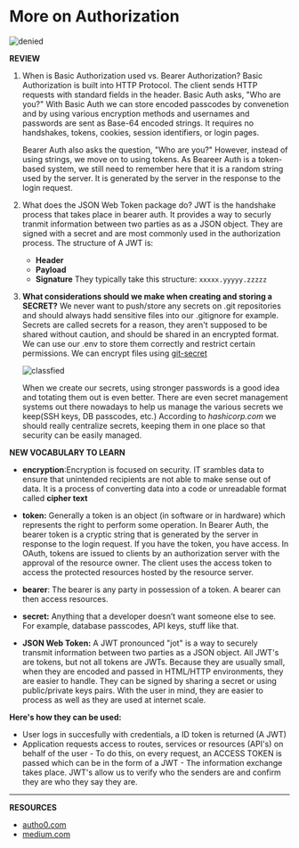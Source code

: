 # More on Authorization

![denied](https://media.giphy.com/media/3o6MbdPcxvF7Hb5G3S/giphy.gif)

**REVIEW**

1. When is Basic Authorization used vs. Bearer Authorization?
   Basic Authorization is built into HTTP Protocol. The client sends HTTP requests with standard fields in the header. Basic Auth asks, "Who are you?"
   With Basic Auth we can store encoded passcodes by convenetion and by using various encryption methods and usernames and passwords are sent as Base-64 encoded strings. It requires no handshakes, tokens, cookies, session identifiers, or login pages. 

   Bearer Auth also asks the question, "Who are you?" However, instead of using strings, we move on to using tokens. As Beareer Auth is a token-based system, we still need to remember here that it is a random string used by the server. It is generated by the server in the response to the login request. 

2. What does the JSON Web Token package do?
  JWT is the handshake process that takes place in bearer auth. It provides a way to securly tranmit information between two parties as as a JSON object. They are signed with a secret and are most commonly used in the authorization process. The structure of A JWT is:

      - **Header**
      - **Payload**
      - **Signature**
  They typically take this structure: `xxxxx.yyyyy.zzzzz`

3. **What considerations should we make when creating and storing a SECRET?**
   We never want to push/store any secrets on .git repositories and should always hadd sensitive files into our .gitignore for example. Secrets are called secrets for a reason, they aren't supposed to be shared without caution, and should be shared in an encrypted format. We can use our .env to store them correctly and restrict certain permissions. We can encrypt files using [git-secret](https://git-secret.io/)

   ![classfied](https://media.giphy.com/media/aWxbEGCqkiZFK/giphy.gif)

   When we create our secrets, using stronger passwords is a good idea and totating them out is even better. There are even secret management systems out there nowadays to help us manage the various secrets we keep(SSH keys, DB passcodes, etc.) According to *hashicorp.com* we should really centralize secrets, keeping them in one place so that security can be easily managed. 

**NEW VOCABULARY TO LEARN**

- **encryption**:Encryption is focused on security. IT srambles data to ensure that unintended recipients are not able to make sense out of data. It is a process of converting data into a code or unreadable format called **cipher text**
- **token:** Generally a token is an object (in software or in hardware) which represents the right to perform some operation. In Bearer Auth, the bearer token is a cryptic string that is generated by the server in response to the login request. If you have the token, you have access. In OAuth, tokens are issued to clients by an authorization server with the
approval of the resource owner. The client uses the access token to access the protected resources hosted by the resource server.

- **bearer**: The bearer is any party in possession of a token. A bearer can then access resources.
- **secret:** Anything that a developer doesn’t want someone else to see. For example, database passcodes, API keys, stuff like that.
- **JSON Web Token:** A JWT pronounced "jot" is a way to securely transmit information between two parties as a JSON object. All JWT's are tokens, but not all tokens are JWTs.
Because they are usually small, when they are encoded and passed in HTML/HTTP environments, they are easier to handle. They can be signed by sharing a secret or using public/private keys pairs. With the user in mind, they are easier to process as well as they are used at internet scale. 

**Here's how they can be used:**

- User logs in succesfully with credentials, a ID token is returned (A JWT)
- Application requests access to routes, services or resources (API's) on behalf of the user
      - To do this, on every request, an ACCESS TOKEN is passed which can be in the form of a JWT
      - The information exchange takes place. JWT's allow us to verify who the senders are and confirm they are who they say they are. 

---------------------
**RESOURCES**

- [autho0.com](https://auth0.com/docs/tokens/json-web-tokens)
- [medium.com](https://medium.com/@siddharthac6/json-web-token-jwt-the-right-way-of-implementing-with-node-js-65b8915d550e)